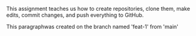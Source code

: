 This assignment teaches us how to create repositories, clone them, make edits, commit changes, and push everything to GitHub.

This paragraphwas created on the branch named 'feat-1' from 'main'